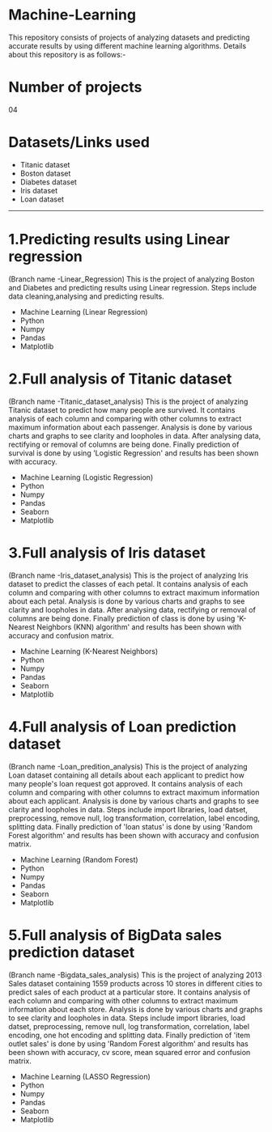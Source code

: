 # Machine-Learning
This repository consists of projects of analyzing datasets and predicting accurate results by using different machine learning algorithms. Details about this repository is as follows:-

# Number of projects
04

# Datasets/Links used
- Titanic dataset
- Boston dataset
- Diabetes dataset
- Iris dataset
- Loan dataset
*********************************************************************************************************************************************************************************
# 1.Predicting results using Linear regression
(Branch name -Linear_Regression) This is the project of analyzing Boston and Diabetes and predicting results using Linear regression. Steps include data cleaning,analysing and predicting results.
- Machine Learning (Linear Regression)
- Python
- Numpy
- Pandas
- Matplotlib

# 2.Full analysis of Titanic dataset
(Branch name -Titanic_dataset_analysis) This is the project of analyzing Titanic dataset to predict how many people are survived. It contains analysis of each column and comparing with other columns to extract maximum information about each passenger. Analysis is done by various charts and graphs to see clarity and loopholes in data. After analysing data, rectifying or removal of columns are being done. Finally prediction of survival is done by using 'Logistic Regression' and results has been shown with accuracy.
- Machine Learning (Logistic Regression)
- Python
- Numpy
- Pandas
- Seaborn
- Matplotlib

# 3.Full analysis of Iris dataset
(Branch name -Iris_dataset_analysis) This is the project of analyzing Iris dataset to predict the classes of each petal. It contains analysis of each column and comparing with other columns to extract maximum information about each petal. Analysis is done by various charts and graphs to see clarity and loopholes in data. After analysing data, rectifying or removal of columns are being done. Finally prediction of class is done by using 'K-Nearest Neighbors (KNN) algorithm' and results has been shown with accuracy and confusion matrix.
- Machine Learning (K-Nearest Neighbors)
- Python
- Numpy
- Pandas
- Seaborn
- Matplotlib

# 4.Full analysis of Loan prediction dataset
(Branch name -Loan_predition_analysis) This is the project of analyzing Loan dataset containing all details about each applicant to predict how many people's loan request got approved. It contains analysis of each column and comparing with other columns to extract maximum information about each applicant. Analysis is done by various charts and graphs to see clarity and loopholes in data. Steps include import libraries, load datset, preprocessing, remove null, log transformation, correlation, label encoding, splitting data. Finally prediction of 'loan status' is done by using 'Random Forest algorithm' and results has been shown with accuracy and confusion matrix.
- Machine Learning (Random Forest)
- Python
- Numpy
- Pandas
- Seaborn
- Matplotlib

# 5.Full analysis of BigData sales prediction dataset
(Branch name -Bigdata_sales_analysis) This is the project of analyzing 2013 Sales dataset containing 1559 products across 10 stores in different cities to predict sales of each product at a particular store. It contains analysis of each column and comparing with other columns to extract maximum information about each store. Analysis is done by various charts and graphs to see clarity and loopholes in data. Steps include import libraries, load datset, preprocessing, remove null, log transformation, correlation, label encoding, one hot encoding and splitting data. Finally prediction of 'item outlet sales' is done by using 'Random Forest algorithm' and results has been shown with accuracy, cv score, mean squared error and confusion matrix.
- Machine Learning (LASSO Regression)
- Python
- Numpy
- Pandas
- Seaborn
- Matplotlib
